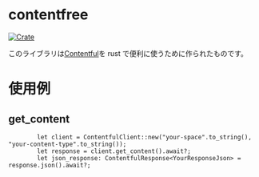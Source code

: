 # contentfree

[![Crate](https://img.shields.io/crates/v/contentfree.svg)](https://crates.io/crates/contentfree)

このライブラリは[Contentful](https://www.contentful.com/)を rust で便利に使うために作られたものです。

# 使用例

## get_content

```
		let client = ContentfulClient::new("your-space".to_string(), "your-content-type".to_string());
		let response = client.get_content().await?;
		let json_response: ContentfulResponse<YourResponseJson> = response.json().await?;
```

